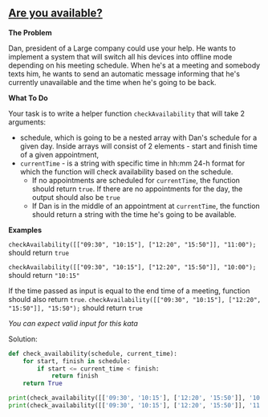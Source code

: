 ## [Are you available?](https://www.codewars.com/kata/5603002927a683441f0000cb)

**The Problem**

Dan, president of a Large company could use your help. He wants to implement a system that will switch all his devices into offline mode depending on his meeting schedule. When he's at a meeting and somebody texts him, he wants to send an automatic message informing that he's currently unavailable and the time when he's going to be back.

**What To Do**

Your task is to write a helper function `checkAvailability` that will take 2 arguments:

- schedule, which is going to be a nested array with Dan's schedule for a given day. Inside arrays will consist of 2 elements - start and finish time of a given appointment,
- `currentTime` - is a string with specific time in hh:mm 24-h format for which the function will check availability based on the schedule.
  - If no appointments are scheduled for `currentTime`, the function should return `true`. If there are no appointments for the day, the output should also be `true`
  - If Dan is in the middle of an appointment at `currentTime`, the function should return a string with the time he's going to be available. 

**Examples**

`checkAvailability([["09:30", "10:15"], ["12:20", "15:50"]], "11:00");` should return `true`

`checkAvailability([["09:30", "10:15"], ["12:20", "15:50"]], "10:00");` should return `"10:15"`

If the time passed as input is equal to the end time of a meeting, function should also return `true`. `checkAvailability([["09:30", "10:15"], ["12:20", "15:50"]], "15:50");` should return `true`


*You can expect valid input for this kata*


Solution:
```python
def check_availability(schedule, current_time):
    for start, finish in schedule: 
        if start <= current_time < finish:
            return finish
    return True

print(check_availability([['09:30', '10:15'], ['12:20', '15:50']], '10:00')) # '10:15'
print(check_availability([['09:30', '10:15'], ['12:20', '15:50']], '11:00')) # True
```